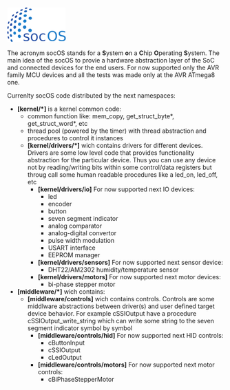 ![picture](https://github.com/rostislav-nikitin/socOS/blob/master/documentation/images/logo_136x80.png?raw=true)
<!-- # socOS -->
The acronym socOS stands for a **S**ystem **o**n a **C**hip **O**perating **S**ystem.
The main idea of the socOS to provie a hardware abstraction layer of the SoC and connected devices for the end users.
For now supported only the AVR family MCU devices and all the tests was made only at the AVR ATmega8 one.

Currenlty socOS code distributed by the next namespaces:
* **\[kernel/\*]** is a kernel common code:
  - common function like: mem_copy, get_struct_byte*, get_struct_word*, etc
  - thread pool (powered by the timer) with thread abstraction and procedures to control it instances
  * **\[kernel/drivers/\*\]** wich contains drivers for different devices. Drivers are some low level code that provides functionality abstraction for the particular device. Thus you can use any device not by reading/writing bits within some control/data registers but throug call some human readable procedures like a led_on, led_off, etc
    * **\[kernel/drivers/io\]** For now supported next IO devices:
      - led
      - encoder
      - button
      - seven segment indicator
      - analog comparator
      - analog-digital convertor
      - pulse width modulation
      - USART interface
      - EEPROM manager
    * **\[kernel/drivers/sensors\]** For now supported next sensor device:
      - DHT22/AM2302 humidity/temperature sensor
    * **\[kernel/drivers/motors\]** For now supported next motor devices:
      - bi-phase stepper motor
* **\[middleware/\*\]** wich contains:
  * **\[middleware/controls\]** wich contains controls. Controls are some middlware abstractions between driver(s) and user defined target device behavior. For example cSSIOutput have a procedure cSSIOutput_write_string which can write some string to the seven segment indicator symbol by symbol
    - **\[middleware/controls/hid\]** For now supported next HID controls:
      - cButtonInput
      - cSSIOutput
      - cLedOutput
    * **\[middleware/controls/motors\]** For now supported next motor controls:
      - cBiPhaseStepperMotor